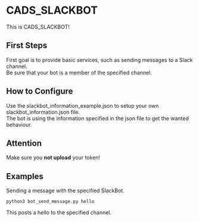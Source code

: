 # CADS_SLACKBOT
This is CADS_SLACKBOT!

## First Steps
First goal is to provide basic services, such as sending messages to a Slack channel.  
Be sure that your bot is a member of the specified channel.

## How to Configure
Use the slackbot_information_example.json to setup your own slackbot_information.json file.  
The bot is using the information specified in the json file to get the wanted behaviour.

## Attention
Make sure you **not upload** your token! 

## Examples

Sending a message with the specified SlackBot.
```
python3 bot_send_message.py hello
```
This posts a hello to the specified channel.